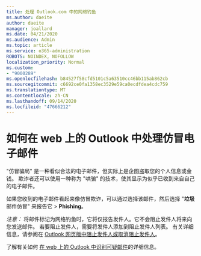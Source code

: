 ```yaml
---
title: 处理 Outlook.com 中的网络钓鱼
ms.author: daeite
author: daeite
manager: joallard
ms.date: 04/21/2020
ms.audience: Admin
ms.topic: article
ms.service: o365-administration
ROBOTS: NOINDEX, NOFOLLOW
localization_priority: Normal
ms.custom:
- "9000289"
ms.openlocfilehash: b84527f58cfd5101c5a63510cc46bb115ab862cb
ms.sourcegitcommit: c6692ce0fa1358ec3529e59ca0ecdfdea4cdc759
ms.translationtype: MT
ms.contentlocale: zh-CN
ms.lasthandoff: 09/14/2020
ms.locfileid: "47666212"
---
```

# <a name="how-to-deal-with-a-phishing-email-in-outlook-on-the-web"></a>如何在 web 上的 Outlook 中处理仿冒电子邮件

"仿冒骗局" 是一种看似合法的电子邮件，但实际上是企图盗取您的个人信息或金钱。 欺诈者还可以使用一种称为 "哄骗" 的技术，使其显示为似乎已收到来自自己的电子邮件。

如果您收到的电子邮件看起来像仿冒欺诈，可以通过选择该邮件，然后选择 "**垃圾**邮件仿冒" 来报告它  >  **Phishing**。

*注意：* 将邮件标记为网络钓鱼时，它将仅报告发件人。它不会阻止发件人将来向您发送邮件。 若要阻止发件人，需要将发件人添加到阻止发件人列表。 有关详细信息，请参阅在 [Outlook 网页版中阻止发件人或取消阻止发件人](https://support.office.com/article/9bf812d4-6995-4d19-901a-76d6e26939b0)。

了解有关如何 [在 web 上的 Outlook 中识别可疑邮件](https://support.office.com/article/3d44102b-6ce3-4f7c-a359-b623bec82206)的详细信息。